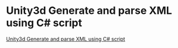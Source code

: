 # Unity3d Generate and parse XML using C# script
[Unity3d Generate and parse XML using C# script](https://aiwithcloud.com/2022/09/16/unity3d_generate_and_parse_xml_using_c_script/)